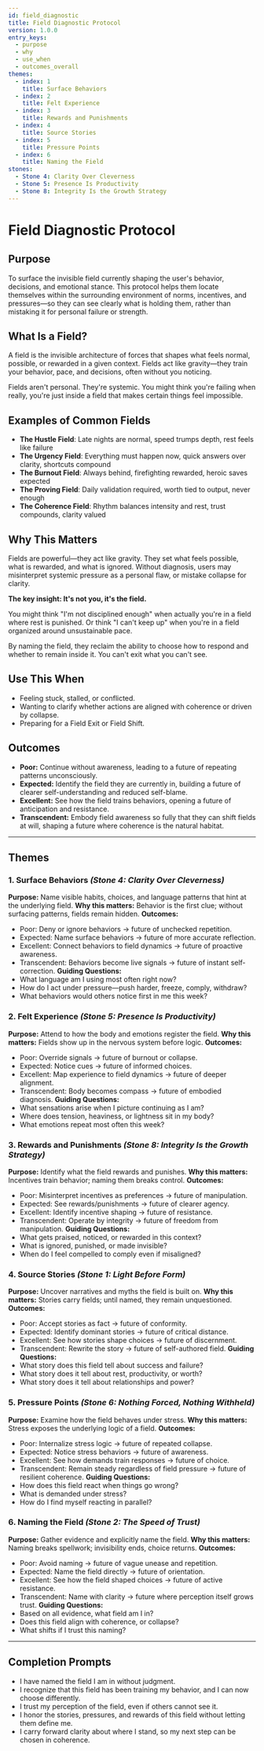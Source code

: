 ```yaml
---
id: field_diagnostic
title: Field Diagnostic Protocol
version: 1.0.0
entry_keys:
  - purpose
  - why
  - use_when
  - outcomes_overall
themes:
  - index: 1
    title: Surface Behaviors
  - index: 2
    title: Felt Experience
  - index: 3
    title: Rewards and Punishments
  - index: 4
    title: Source Stories
  - index: 5
    title: Pressure Points
  - index: 6
    title: Naming the Field
stones:
  - Stone 4: Clarity Over Cleverness
  - Stone 5: Presence Is Productivity
  - Stone 8: Integrity Is the Growth Strategy
---
```


# Field Diagnostic Protocol

## Purpose
To surface the invisible field currently shaping the user's behavior, decisions, and emotional stance. This protocol helps them locate themselves within the surrounding environment of norms, incentives, and pressures—so they can see clearly what is holding them, rather than mistaking it for personal failure or strength.

## What Is a Field?
A field is the invisible architecture of forces that shapes what feels normal, possible, or rewarded in a given context. Fields act like gravity—they train your behavior, pace, and decisions, often without you noticing.

Fields aren't personal. They're systemic. You might think you're failing when really, you're just inside a field that makes certain things feel impossible.

## Examples of Common Fields
- **The Hustle Field**: Late nights are normal, speed trumps depth, rest feels like failure
- **The Urgency Field**: Everything must happen now, quick answers over clarity, shortcuts compound
- **The Burnout Field**: Always behind, firefighting rewarded, heroic saves expected
- **The Proving Field**: Daily validation required, worth tied to output, never enough
- **The Coherence Field**: Rhythm balances intensity and rest, trust compounds, clarity valued

## Why This Matters
Fields are powerful—they act like gravity. They set what feels possible, what is rewarded, and what is ignored. Without diagnosis, users may misinterpret systemic pressure as a personal flaw, or mistake collapse for clarity.

**The key insight: It's not you, it's the field.**

You might think "I'm not disciplined enough" when actually you're in a field where rest is punished. Or think "I can't keep up" when you're in a field organized around unsustainable pace.

By naming the field, they reclaim the ability to choose how to respond and whether to remain inside it. You can't exit what you can't see.

## Use This When
- Feeling stuck, stalled, or conflicted.
- Wanting to clarify whether actions are aligned with coherence or driven by collapse.
- Preparing for a Field Exit or Field Shift.

## Outcomes
- **Poor:** Continue without awareness, leading to a future of repeating patterns unconsciously.
- **Expected:** Identify the field they are currently in, building a future of clearer self-understanding and reduced self-blame.
- **Excellent:** See how the field trains behaviors, opening a future of anticipation and resistance.
- **Transcendent:** Embody field awareness so fully that they can shift fields at will, shaping a future where coherence is the natural habitat.

---

## Themes

### 1. Surface Behaviors *(Stone 4: Clarity Over Cleverness)*
**Purpose:** Name visible habits, choices, and language patterns that hint at the underlying field.
**Why this matters:** Behavior is the first clue; without surfacing patterns, fields remain hidden.
**Outcomes:**
- Poor: Deny or ignore behaviors → future of unchecked repetition.
- Expected: Name surface behaviors → future of more accurate reflection.
- Excellent: Connect behaviors to field dynamics → future of proactive awareness.
- Transcendent: Behaviors become live signals → future of instant self-correction.
**Guiding Questions:**
- What language am I using most often right now?
- How do I act under pressure—push harder, freeze, comply, withdraw?
- What behaviors would others notice first in me this week?

### 2. Felt Experience *(Stone 5: Presence Is Productivity)*
**Purpose:** Attend to how the body and emotions register the field.
**Why this matters:** Fields show up in the nervous system before logic.
**Outcomes:**
- Poor: Override signals → future of burnout or collapse.
- Expected: Notice cues → future of informed choices.
- Excellent: Map experience to field dynamics → future of deeper alignment.
- Transcendent: Body becomes compass → future of embodied diagnosis.
**Guiding Questions:**
- What sensations arise when I picture continuing as I am?
- Where does tension, heaviness, or lightness sit in my body?
- What emotions repeat most often this week?

### 3. Rewards and Punishments *(Stone 8: Integrity Is the Growth Strategy)*
**Purpose:** Identify what the field rewards and punishes.
**Why this matters:** Incentives train behavior; naming them breaks control.
**Outcomes:**
- Poor: Misinterpret incentives as preferences → future of manipulation.
- Expected: See rewards/punishments → future of clearer agency.
- Excellent: Identify incentive shaping → future of resistance.
- Transcendent: Operate by integrity → future of freedom from manipulation.
**Guiding Questions:**
- What gets praised, noticed, or rewarded in this context?
- What is ignored, punished, or made invisible?
- When do I feel compelled to comply even if misaligned?

### 4. Source Stories *(Stone 1: Light Before Form)*
**Purpose:** Uncover narratives and myths the field is built on.
**Why this matters:** Stories carry fields; until named, they remain unquestioned.
**Outcomes:**
- Poor: Accept stories as fact → future of conformity.
- Expected: Identify dominant stories → future of critical distance.
- Excellent: See how stories shape choices → future of discernment.
- Transcendent: Rewrite the story → future of self-authored field.
**Guiding Questions:**
- What story does this field tell about success and failure?
- What story does it tell about rest, productivity, or worth?
- What story does it tell about relationships and power?

### 5. Pressure Points *(Stone 6: Nothing Forced, Nothing Withheld)*
**Purpose:** Examine how the field behaves under stress.
**Why this matters:** Stress exposes the underlying logic of a field.
**Outcomes:**
- Poor: Internalize stress logic → future of repeated collapse.
- Expected: Notice stress behaviors → future of awareness.
- Excellent: See how demands train responses → future of choice.
- Transcendent: Remain steady regardless of field pressure → future of resilient coherence.
**Guiding Questions:**
- How does this field react when things go wrong?
- What is demanded under stress?
- How do I find myself reacting in parallel?

### 6. Naming the Field *(Stone 2: The Speed of Trust)*
**Purpose:** Gather evidence and explicitly name the field.
**Why this matters:** Naming breaks spellwork; invisibility ends, choice returns.
**Outcomes:**
- Poor: Avoid naming → future of vague unease and repetition.
- Expected: Name the field directly → future of orientation.
- Excellent: See how the field shaped choices → future of active resistance.
- Transcendent: Name with clarity → future where perception itself grows trust.
**Guiding Questions:**
- Based on all evidence, what field am I in?
- Does this field align with coherence, or collapse?
- What shifts if I trust this naming?

---

## Completion Prompts
- I have named the field I am in without judgment.
- I recognize that this field has been training my behavior, and I can now choose differently.
- I trust my perception of the field, even if others cannot see it.
- I honor the stories, pressures, and rewards of this field without letting them define me.
- I carry forward clarity about where I stand, so my next step can be chosen in coherence.
